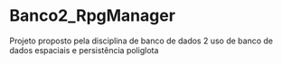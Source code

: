 # Banco2_RpgManager
Projeto proposto pela disciplina de banco de dados 2 uso de banco de dados espaciais e persistência poliglota
